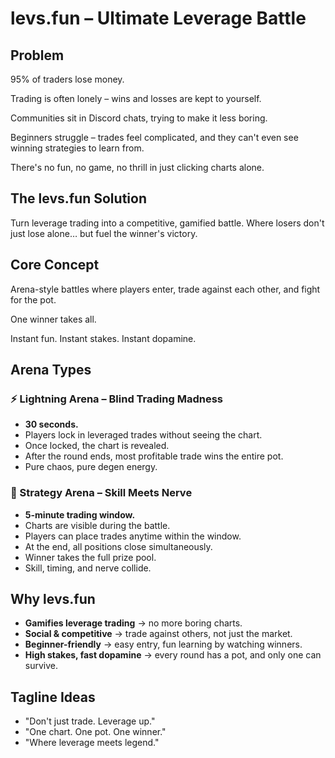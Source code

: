 # levs.fun – Ultimate Leverage Battle

## Problem

95% of traders lose money.

Trading is often lonely – wins and losses are kept to yourself.

Communities sit in Discord chats, trying to make it less boring.

Beginners struggle – trades feel complicated, and they can't even see winning strategies to learn from.

There's no fun, no game, no thrill in just clicking charts alone.

## The levs.fun Solution

Turn leverage trading into a competitive, gamified battle.
Where losers don't just lose alone… but fuel the winner's victory.

## Core Concept

Arena-style battles where players enter, trade against each other, and fight for the pot.

One winner takes all.

Instant fun. Instant stakes. Instant dopamine.

## Arena Types

### ⚡ Lightning Arena – Blind Trading Madness

- **30 seconds.**
- Players lock in leveraged trades without seeing the chart.
- Once locked, the chart is revealed.
- After the round ends, most profitable trade wins the entire pot.
- Pure chaos, pure degen energy.

### 🎯 Strategy Arena – Skill Meets Nerve

- **5-minute trading window.**
- Charts are visible during the battle.
- Players can place trades anytime within the window.
- At the end, all positions close simultaneously.
- Winner takes the full prize pool.
- Skill, timing, and nerve collide.

## Why levs.fun

- **Gamifies leverage trading** → no more boring charts.
- **Social & competitive** → trade against others, not just the market.
- **Beginner-friendly** → easy entry, fun learning by watching winners.
- **High stakes, fast dopamine** → every round has a pot, and only one can survive.

## Tagline Ideas

- "Don't just trade. Leverage up."
- "One chart. One pot. One winner."
- "Where leverage meets legend."
